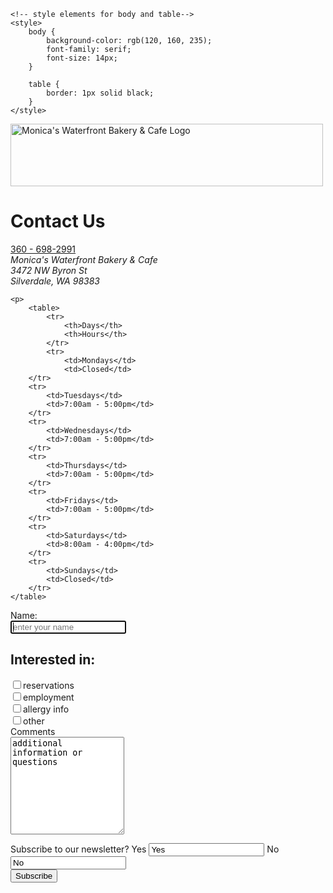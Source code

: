 <!DOCTYPE html>
<html>

<head>
    <title> Monica's Waterfront Bakery & Cafe</title>
    <!-- Define characterset used-->
    <meta charset="UTF-8">
    <!-- Define page description-->
    <meta name="description" content="this is a page for Monica's Waterfront Bakery & Cafe">
    <!-- Define information about author-->
    <meta name="author" content="Marissa Dunham">
    <!-- other meta-->
    <meta name="viewport" content="width=device-width, initial-scale=1.0">

    <!-- style elements for body and table-->
    <style>
        body {
            background-color: rgb(120, 160, 235);
            font-family: serif;
            font-size: 14px;
        }

        table {
            border: 1px solid black;
        }
    </style>
</head>

<body>
    <img src="images/weblogo-scaled.jpg" width="500" height="100" alt="Monica's Waterfront Bakery & Cafe Logo" title="Monica's Waterfront Bakery & Cafe Logo">
    <h1> Contact Us</h1>
    <a href="tel:360 - 698-2991" target="_blank" rel="noopener">360 - 698-2991</a> <br />
    <address>
        Monica's Waterfront Bakery & Cafe <br />
        3472 NW Byron St <br />
        Silverdale, WA 98383 <br />
    </address>

    <p>
        <table>
            <tr>
                <th>Days</th>
                <th>Hours</th>
            </tr>
            <tr>
                <td>Mondays</td>
                <td>Closed</td>
        </tr>
        <tr>
            <td>Tuesdays</td>
            <td>7:00am - 5:00pm</td>
        </tr>
        <tr>
            <td>Wednesdays</td>
            <td>7:00am - 5:00pm</td>
        </tr>
        <tr>
            <td>Thursdays</td>
            <td>7:00am - 5:00pm</td>
        </tr>
        <tr>
            <td>Fridays</td>
            <td>7:00am - 5:00pm</td>
        </tr>
        <tr>
            <td>Saturdays</td>
            <td>8:00am - 4:00pm</td>
        </tr>
        <tr>
            <td>Sundays</td>
            <td>Closed</td>
        </tr>
    </table>
</p>
<form method="post" action="index.html">
    Name:<br />
    <input type="text" id="name" placeholder="enter your name" autofocus>
    <h2>Interested in:</h2>
    <input type="checkbox" name="interested-in" type="interested-in" value="reservations">reservations<br />
    <input type="checkbox" name="interested-in" type="interested-in" value="employment">employment<br />
    <input type="checkbox" name="interested-in" type="interested-in" value="allergy-info">allergy info<br />
    <input type="checkbox" name="interested-in" type="interested-in" value="other">other<br />
    <pr></pr>
    Comments<br />
    <textarea name="Comments" id="Comments" rows="10" col="30">additional information or questions</textarea>
    <p></p>
    Subscribe to our newsletter?
    Yes&nbsp;<input type="Monica's" name="newsletter" type="newsletter" value="Yes">
    No&nbsp;<input type="Monica's" name="newsletter" type="newsletter" value="No">
    </br>
    <input type="Submit" name="Subscribe" value="Subscribe" />
</form>
</body>
</html>
